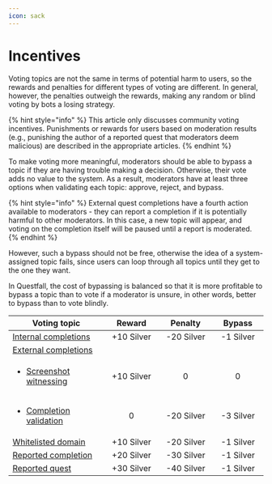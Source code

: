 ```yaml
---
icon: sack
---
```


# Incentives

Voting topics are not the same in terms of potential harm to users, so the rewards and penalties for different types of voting are different. In general, however, the penalties outweigh the rewards, making any random or blind voting by bots a losing strategy.

{% hint style="info" %}
This article only discusses community voting incentives. Punishments or rewards for users based on moderation results (e.g., punishing the author of a reported quest that moderators deem malicious) are described in the appropriate articles.
{% endhint %}

To make voting more meaningful, moderators should be able to bypass a topic if they are having trouble making a decision. Otherwise, their vote adds no value to the system. As a result, moderators have at least three options when validating each topic: approve, reject, and bypass.

{% hint style="info" %}
External quest completions have a fourth action available to moderators - they can report a completion if it is potentially harmful to other moderators. In this case, a new topic will appear, and voting on the completion itself will be paused until a report is moderated.
{% endhint %}

However, such a bypass should not be free, otherwise the idea of a system-assigned topic fails, since users can loop through all topics until they get to the one they want.&#x20;

In Questfall, the cost of bypassing is balanced so that it is more profitable to bypass a topic than to vote if a moderator is unsure, in other words, better to bypass than to vote blindly.

<table><thead><tr><th width="242">Voting topic</th><th width="132" align="center">Reward</th><th width="124" align="center">Penalty</th><th width="118" align="center">Bypass</th></tr></thead><tbody><tr><td><a data-footnote-ref href="#user-content-fn-1">Internal completions</a></td><td align="center">+10 Silver</td><td align="center">-20 Silver</td><td align="center">-1 Silver</td></tr><tr><td><a data-footnote-ref href="#user-content-fn-2">External completions</a></td><td align="center"></td><td align="center"></td><td align="center"></td></tr><tr><td><ul><li><a data-footnote-ref href="#user-content-fn-3">Screenshot witnessing</a></li></ul></td><td align="center">+10 Silver</td><td align="center">0</td><td align="center">0</td></tr><tr><td><ul><li><a data-footnote-ref href="#user-content-fn-4">Completion validation</a></li></ul></td><td align="center">0</td><td align="center">-20 Silver</td><td align="center">-3 Silver</td></tr><tr><td><a data-footnote-ref href="#user-content-fn-5">Whitelisted domain</a></td><td align="center">+10 Silver</td><td align="center">-20 Silver</td><td align="center">-1 Silver</td></tr><tr><td><a data-footnote-ref href="#user-content-fn-6">Reported completion</a></td><td align="center">+20 Silver</td><td align="center">-30 Silver</td><td align="center">-1 Silver</td></tr><tr><td><a data-footnote-ref href="#user-content-fn-7">Reported quest</a></td><td align="center">+30 Silver</td><td align="center">-40 Silver</td><td align="center">-1 Silver</td></tr></tbody></table>

[^1]: Completions that are published on Questfall itself and cannot be edited after submission.



    Will be implemented in [future releases](../../roadmap/future-versions.md).

[^2]: Quest completions published on third-party platforms, which can theoretically be changed by the author at any time.



    Learn more in the [Witnessing](witnessing.md) article.

[^3]: Vote on whether or not the screenshot matches the content of the link.

[^4]: Judging whether the quest is completed or not based on the completion screenshot.

[^5]: Confirmation through voting that the domain is trustworthy.

[^6]: Vote on whether or not quest completion is dangerous for moderators, by report from other moderators.

[^7]: Voting on potentially harmful quests reported by users.
